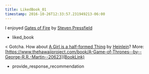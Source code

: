 ```yaml
---
title: LikedBook_01
timestamp: 2016-10-26T12:33:57.231949213-06:00
---
```


I enjoyed [Gates of Fire](BookTitle) by [Steven Pressfield](AuthorName)
* liked_book

< Gotcha. How about [A Girl is a half-formed Thing](BookTitle) by [Heinlein](AuthorName)? More: [https://www.thehawaiiproject.com/book/A-Game-of-Thrones--by--George-R.R.-Martin--20623](BookLink)
* provide_response_recommendation
